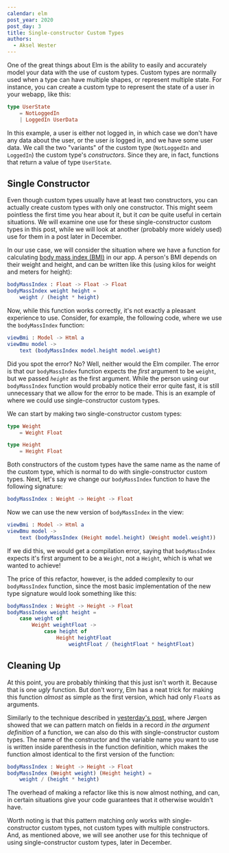 ```yaml
---
calendar: elm
post_year: 2020
post_day: 3
title: Single-constructor Custom Types
authors:
  - Aksel Wester
---
```

One of the great things about Elm is the ability to easily and accurately model your data with the use of custom types. Custom types are normally used when a type can have multiple shapes, or represent multiple state. For instance, you can create a custom type to represent the state of a user in your webapp, like this:

```elm
type UserState
    = NotLoggedIn
    | LoggedIn UserData
```

In this example, a user is either not logged in, in which case we don't have any data about the user, or the user _is_ logged in, and we have some user data. We call the two "variants" of the custom type (`NotLoggedIn` and `LoggedIn`) the custom type's _constructors_. Since they are, in fact, functions that return a value of type `UserState`.

## Single Constructor

Even though custom types usually have at least two constructors, you can actually create custom types with only one constructor. This might seem pointless the first time you hear about it, but it _can_ be quite useful in certain situations. We will examine one use for these single-constructor custom types in this post, while we will look at another (probably more widely used) use for them in a post later in December.

In our use case, we will consider the situation where we have a function for calculating [body mass index (BMI)](https://en.wikipedia.org/wiki/Body_mass_index) in our app. A person's BMI depends on their weight and height, and can be written like this (using kilos for weight and meters for height):

```elm
bodyMassIndex : Float -> Float -> Float
bodyMassIndex weight height =
    weight / (height * height)    
```

Now, while this function works correctly, it's not exactly a pleasant experience to use. Consider, for example, the following code, where we use the `bodyMassIndex` function:

```elm
viewBmi : Model -> Html a
viewBmu model ->
    text (bodyMassIndex model.height model.weight)
```

Did you spot the error? No? Well, neither would the Elm compiler. The error is that our `bodyMassIndex` function expects the _first_ argument to be `weight`, but we passed _`height`_  as the first argument. While the person using our `bodyMassIndex` function would probably notice their error quite fast, it is still unnecessary that we allow for the error to be made. This is an example of where we could use single-constructor custom types.

We can start by making two single-constructor custom types:

```elm
type Weight
    = Weight Float

type Height
    = Height Float
```

Both constructors of the custom types have the same name as the name of the custom type, which is normal to do with single-constructor custom types.
Next, let's say we change our `bodyMassIndex` function to have the following signature:

```elm
bodyMassIndex : Weight -> Height -> Float
```

Now we can use the new version of `bodyMassIndex` in the view:

```elm
viewBmi : Model -> Html a
viewBmu model ->
    text (bodyMassIndex (Height model.height) (Weight model.weight))
```

If we did this, we would get a compilation error, saying that `bodyMassIndex` expects it's first argument to be a `Weight`, not a `Height`, which is what we wanted to achieve!

The price of this refactor, however, is the added complexity to our `bodyMassIndex` function, since the most basic implementation of the new type signature would look something like this:

```elm
bodyMassIndex : Weight -> Height -> Float
bodyMassIndex weight height =
    case weight of
        Weight weightFloat ->
            case height of
                Height heightFloat
                    weightFloat / (heightFloat * heightFloat)
```

## Cleaning Up

At this point, you are probably thinking that this just isn't worth it. Because that is one _ugly_ function. But don't worry, Elm has a neat trick for making this function _almost_ as simple as the first version, which had only `Float`s as arguments.

Similarly to the technique described in [yesterday's post](https://elm.christmas/2020/1), where Jørgen showed that we can pattern match on fields in a record _in the argument definition_ of a function, we can also do this with single-constructor custom types. The name of the constructor and the variable name you want to use is written inside parenthesis in the function definition, which makes the function almost identical to the first version of the function:

```elm
bodyMassIndex : Weight -> Height -> Float
bodyMassIndex (Weight weight) (Height height) =
    weight / (height * height)
```

The overhead of making a refactor like this is now almost nothing, and can, in certain situations give your code guarantees that it otherwise wouldn't have.

Worth noting is that this pattern matching only works with single-constructor custom types, not custom types with multiple constructors. And, as mentioned above, we will see another use for this technique of using single-constructor custom types, later in December.
